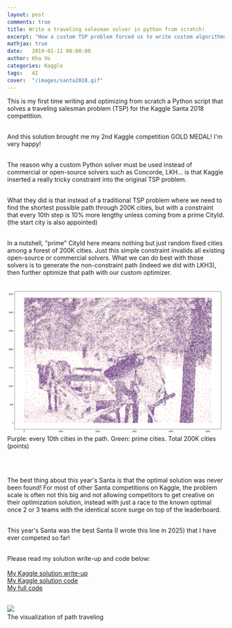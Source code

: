 ```yaml
---
layout: post
comments: true
title: Write a traveling salesman solver in python from scratch!
excerpt: "How a custom TSP problem forced us to write custom algorithms and finally seized rank 8/1874 in Kaggle Santa 2018! (plus an introduction to Kotlin!)"
mathjax: true
date:   2019-01-11 00:00:00
author: Kha Vo
categories: Kaggle
tags:	AI
cover:  "/images/santa2018.gif"
---
```


This is my first time writing and optimizing from scratch a Python script that solves a traveling salesman problem (TSP) for the Kaggle Santa 2018 competition. <br><br>

And this solution brought me my 2nd Kaggle competition GOLD MEDAL! I'm very happy! <br><br>

The reason why a custom Python solver must be used instead of commercial or open-source solvers such as Concorde, LKH... is that Kaggle inserted a really tricky constraint into the original TSP problem. <br><br>

What they did is that instead of a traditional TSP problem where we need to find the shortest possible path through 200K cities, but with a constraint that every 10th step is 10% more lengthy unless coming from a prime CityId. (the start city is also appointed) <br><br>

In a nutshell, "prime" CityId here means nothing but just random fixed cities among a forest of 200K cities. Just this simple constraint invalids all existing open-source or commercial solvers. What we can do best with those solvers is to generate the non-constraint path (indeed we did with LKH3), then further optimize that path with our custom optimizer. <br><br>


<div class="imgcap">
<img src="/images/santa18_path.png" width="500">
<div class="thecap"> Purple: every 10th cities in the path. Green: prime cities. Total 200K cities (points) </div>
</div>

<br><br>

The best thing about this year's Santa is that the optimal solution was never been found! For most of other Santa competitions on Kaggle, the problem scale is often not this big and not allowing competitors to get creative on their optimization solution, instead with just a race to the known optimal once 2 or 3 teams with the identical score surge on top of the leaderboard.<br><br>

This year's Santa was the best Santa (I wrote this line in 2025) that I have ever competed so far! <br><br>

Please read my solution write-up and code below: <br><br>
[My Kaggle solution write-up](https://www.kaggle.com/competitions/traveling-santa-2018-prime-paths/discussion/77257)<br>
[My Kaggle solution code](https://www.kaggle.com/code/khahuras/super-fast-cumsum-trick-8th-place-demo-solution)<br>
[My full code](https://github.com/voanhkha/Traveling-Santa-2018-Kaggle)<br><br>


<div class="imgcap">
<img src="/images/santa2018.gif" width="500">
<div class="thecap"> The visualization of path traveling </div>
</div>
